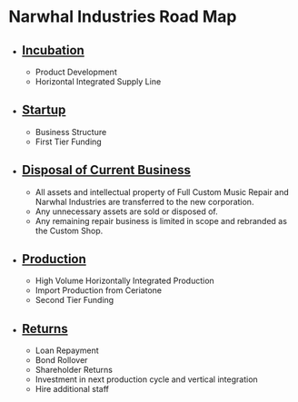 # Narwhal Industries Road Map

* ## [Incubation](?tab=t.r9tcjhsmgisy)

  * Product Development  
  * Horizontal Integrated Supply Line

* ## [Startup](?tab=t.blkuc4d54xla)

  * Business Structure  
  * First Tier Funding

* ## [Disposal of Current Business](?tab=t.d52hwsh24czp)

  * All assets and intellectual property of Full Custom Music Repair and Narwhal Industries are transferred to the new corporation.   
  * Any unnecessary assets are sold or disposed of.  
  * Any remaining repair business is limited in scope and rebranded as the Custom Shop. 

* ## [Production](?tab=t.tdc3i7o6igd9)

  * High Volume Horizontally Integrated Production  
  * Import Production from Ceriatone  
  * Second Tier Funding

* ## [Returns](?tab=t.hg81ta3egl78)

  * Loan Repayment  
  * Bond Rollover  
  * Shareholder Returns  
  * Investment in next production cycle and vertical integration  
  * Hire additional staff
